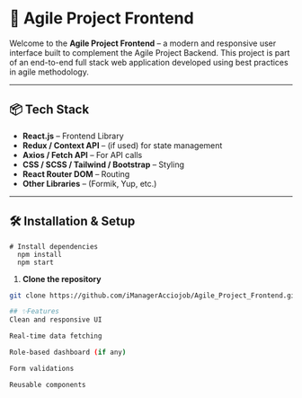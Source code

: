 # 🚀 Agile Project Frontend

Welcome to the **Agile Project Frontend** – a modern and responsive user interface built to complement the Agile Project Backend. This project is part of an end-to-end full stack web application developed using best practices in agile methodology.

---

## 📦 Tech Stack

- **React.js** – Frontend Library  
- **Redux / Context API** – (if used) for state management  
- **Axios / Fetch API** – For API calls  
- **CSS / SCSS / Tailwind / Bootstrap** – Styling  
- **React Router DOM** – Routing  
- **Other Libraries** – (Formik, Yup, etc.)

---

## 🛠️ Installation & Setup
    # Install dependencies
      npm install
      npm start


1. **Clone the repository**

```bash
git clone https://github.com/iManagerAcciojob/Agile_Project_Frontend.git

## ✨Features
Clean and responsive UI

Real-time data fetching

Role-based dashboard (if any)

Form validations

Reusable components
